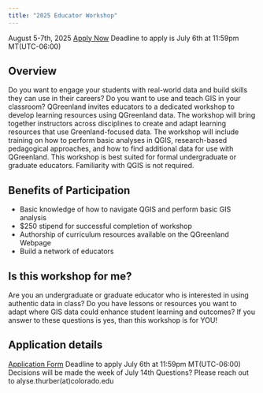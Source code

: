 ```yaml
---
title: "2025 Educator Workshop"
---
```

August 5-7th, 2025
[Apply Now](https://docs.google.com/forms/d/e/1FAIpQLSfJCcijXFS8w8Gm7n026I8ddur4WLqhYvJd4km4FcIv0EbVhA/viewform?usp=dialog)
Deadline to apply is July 6th at 11:59pm MT(UTC-06:00)

## Overview
Do you want to engage your students with real-world data and build skills they can use in their careers? Do you want to use and teach GIS in your classroom? QGreenland invites educators to a dedicated workshop to develop learning resources using QGreenland data. The workshop will bring together instructors across disciplines to create and adapt learning resources that use Greenland-focused data. The workshop will include training on how to perform basic analyses in QGIS, research-based pedagogical approaches, and how to find additional data for use with QGreenland. This workshop is best suited for formal undergraduate or graduate educators. Familiarity with QGIS is not required.

## Benefits of Participation
* Basic knowledge of how to navigate QGIS and perform basic GIS analysis
* $250 stipend for successful completion of workshop
* Authorship of curriculum resources available on the QGreenland Webpage
* Build a network of educators

## Is this workshop for me?
Are you an undergraduate or graduate educator who is interested in using authentic data in class? Do you have lessons or resources you want to adapt where GIS data could enhance student learning and outcomes?
If you answer to these questions is yes, than this workshop is for YOU!

## Application details
[Application Form](https://docs.google.com/forms/d/e/1FAIpQLSfJCcijXFS8w8Gm7n026I8ddur4WLqhYvJd4km4FcIv0EbVhA/viewform?usp=dialog)
Deadline to apply July 6th at 11:59pm MT(UTC-06:00)
Decisions will be made the week of July 14th
Questions? Please reach out to alyse.thurber(at)colorado.edu
